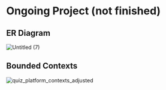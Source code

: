 # Ongoing Project (not finished)

## ER Diagram
![Untitled (7)](https://github.com/user-attachments/assets/7a6d696e-f9cc-494e-9aab-c291b7ebc82b)

## Bounded Contexts
![quiz_platform_contexts_adjusted](https://github.com/user-attachments/assets/446c745e-7dc5-43cf-b910-f92798fdfa79)
